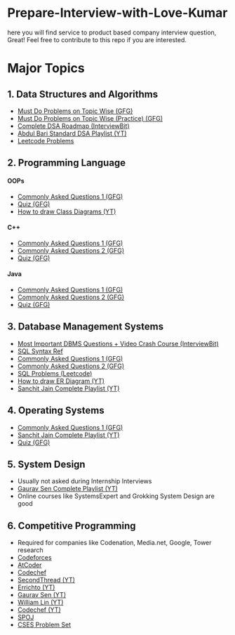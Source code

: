 # Prepare-Interview-with-Love-Kumar
here you will find service to product based company interview question, Great! Feel free to contribute to this repo  if you are interested.


  # Major Topics

  ## 1. Data Structures and Algorithms
  * [Must Do Problems on Topic Wise (GFG)](https://www.geeksforgeeks.org/must-do-coding-questions-for-companies-like-amazon-microsoft-adobe/)
  * [Must Do Problems on Topic Wise (Practice) (GFG)](https://practice.geeksforgeeks.org/company-tags)
  * [Complete DSA Roadmap (InterviewBit)](https://www.interviewbit.com/courses/programming/)
  * [Abdul Bari Standard DSA Playlist (YT)](https://www.youtube.com/playlist?list=PLDN4rrl48XKpZkf03iYFl-O29szjTrs_O)
  * [Leetcode Problems](https://leetcode.com/problemset/all/)

  ## 2. Programming Language
  #### OOPs
  * [Commonly Asked Questions 1 (GFG)](https://www.geeksforgeeks.org/commonly-asked-oop-interview-questions/)
  * [Quiz (GFG)](https://www.geeksforgeeks.org/oop-concepts-gq/)
  * [How to draw Class Diagrams (YT)](https://www.youtube.com/watch?v=xiUFTLIU-lw)
  #### C++
  * [Commonly Asked Questions 1 (GFG)](https://www.geeksforgeeks.org/commonly-asked-c-interview-questions-set-1/)
  * [Commonly Asked Questions 2 (GFG)](https://www.geeksforgeeks.org/commonly-asked-c-interview-questions-set-2/)
  * [Quiz (GFG)](https://www.geeksforgeeks.org/c-plus-plus-gq/)
  #### Java
  * [Commonly Asked Questions 1 (GFG)](https://www.geeksforgeeks.org/commonly-asked-java-programming-interview-questions-set-2)
  * [Commonly Asked Questions 2 (GFG)](https://www.geeksforgeeks.org/commonly-asked-java-programming-interview-questions-set-1/)
  * [Quiz (GFG)](https://www.geeksforgeeks.org/java-gq/)

  ## 3. Database Management Systems
  * [Most Important DBMS Questions + Video Crash Course (InterviewBit)](https://www.interviewbit.com/sql-interview-questions/)
  * [SQL Syntax Ref](https://www.w3schools.com/sql/)
  * [Commonly Asked Questions 1 (GFG)](https://www.geeksforgeeks.org/commonly-asked-dbms-interview-questions/)
  * [Commonly Asked Questions 2 (GFG)](https://www.geeksforgeeks.org/commonly-asked-dbms-interview-questions-set-2/)
  * [SQL Problems (Leetcode)](https://leetcode.com/problemset/database/)
  * [How to draw ER Diagram (YT)](https://www.youtube.com/watch?v=F_xDqBa5w-s)
  * [Sanchit Jain Complete Playlist (YT)](https://www.youtube.com/playlist?list=PLmXKhU9FNesR1rSES7oLdJaNFgmuj0SYV)

  ## 4. Operating Systems
  * [Commonly Asked Questions 1 (GFG)](https://www.geeksforgeeks.org/commonly-asked-operating-systems-interview-questions-set-1/)
  * [Sanchit Jain Complete Playlist (YT)](https://www.youtube.com/playlist?list=PLmXKhU9FNesSFvj6gASuWmQd23Ul5omtD)
  * [Quiz (GFG)](https://www.geeksforgeeks.org/quiz-corner-gq/#Operating%20Systems%20Mock%20Tests)

  ## 5. System Design
  * Usually not asked during Internship Interviews
  * [Gaurav Sen Complete Playlist (YT)](https://www.youtube.com/playlist?list=PLMCXHnjXnTnvo6alSjVkgxV-VH6EPyvoX)
  * Online courses like SystemsExpert and Grokking System Design are good

  ## 6. Competitive Programming
  * Required for companies like Codenation, Media.net, Google, Tower research
  * [Codeforces](https://codeforces.com/)
  * [AtCoder](https://atcoder.jp/)
  * [Codechef](http://codechef.com/)
  * [SecondThread (YT)](https://www.youtube.com/channel/UCXbCohpE9IoVQUD2Ifg1d1g)
  * [Errichto (YT)](https://www.youtube.com/channel/UCBr_Fu6q9iHYQCh13jmpbrg)
  * [Gaurav Sen (YT)](https://www.youtube.com/channel/UCRPMAqdtSgd0Ipeef7iFsKw)
  * [William Lin (YT)](https://www.youtube.com/channel/UCKuDLsO0Wwef53qdHPjbU2Q)
  * [Codechef (YT)](https://www.youtube.com/user/codechefofficial)
  * [SPOJ](https://www.spoj.com/)
  * [CSES Problem Set](https://cses.fi/problemset/)

